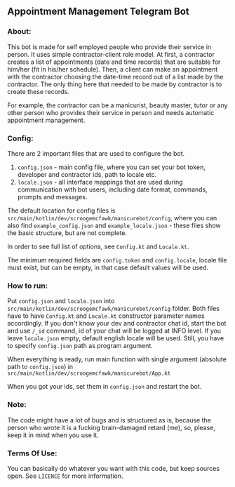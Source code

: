 ## Appointment Management Telegram Bot


### About:
This bot is made for self employed people who provide
their service in person. It uses simple
contractor-client role model. At first, a contractor
creates a list of appointments (date and time records)
that are suitable for him/her (fit in his/her schedule).
Then, a client can make an appointment with the contractor
choosing the date-time record out of a list made by the
contractor. The only thing here that needed to be made
by contractor is to create these records.

For example, the contractor can be a manicurist, beauty master, tutor
or any other person who provides their service in
person and needs automatic appointment management.


### Config:
There are 2 important files that are used to configure the bot.
1. ```config.json``` - main config file, where you can set your bot token,
developer and contractor ids, path to locale etc.
2. ```locale.json``` - all interface mappings that are used during communication 
with bot users, including date format, commands, prompts and messages.

The default location for config files is ```src/main/kotlin/dev/scroogemcfawk/manicurebot/config```,
where you can also find ```example_config.json``` and ```example_locale.json``` - these
files show the basic structure, but are not complete.

In order to see full list of options, see ```Config.kt``` and ```Locale.kt```.

The minimum required fields are ```config.token``` and ```config.locale```, locale file must exist, but can be empty, 
in that case default values will be used.


### How to run:
Put ```config.json``` and ```locale.json``` into ```src/main/kotlin/dev/scroogemcfawk/manicurebot/config``` folder.
Both files have to have ```Config.kt``` and ```Locale.kt``` constructor parameter
names accordingly. If you don't know your dev and contractor chat id,
start the bot and use ```/_id``` command, id of your chat will be logged at
INFO level. If you leave ```locale.json``` empty, default english locale will
be used. Still, you have to specify ```config.json``` path as program argument.

When everything is ready, run main function with single argument 
(absolute path to ```config.json```) in ```src/main/kotlin/dev/scroogemcfawk/manicurebot/App.kt```

When you got your ids, set them in ```config.json``` and restart the bot.

### Note:
The code might have a lot of bugs and is structured
as is, because the person who wrote it is a
fucking brain-damaged retard (me), so, please,
keep it in mind when you use it.


### Terms Of Use:
You can basically do whatever you want with
this code, but keep sources open.
See ```LICENCE``` for more information.
